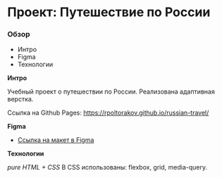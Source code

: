 # Проект: Путешествие по России

### Обзор
* Интро
* Figma
* Технологии

**Интро**

Учебный проект о путешествии по России. Реализована адаптивная верстка.

Ссылка на Github Pages: https://rpoltorakov.github.io/russian-travel/


**Figma**

* [Ссылка на макет в Figma](https://www.figma.com/file/5S2WSbEFL6awjVWJ0NWL8Q/Sprint-3_-Russia-_-desktop-mobile?node-id=28503%3A0)

**Технологии**

*pure HTML + CSS*
В CSS использованы: flexbox, grid, media-query.
